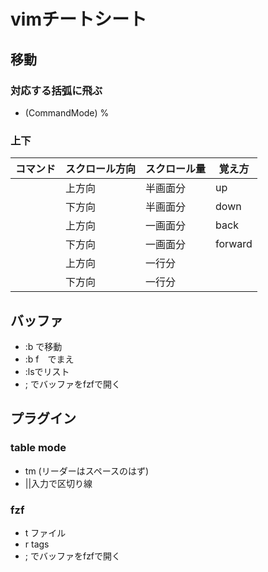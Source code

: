 # vimチートシート

## 移動
### 対応する括弧に飛ぶ
- (CommandMode) %
### 上下

| コマンド | スクロール方向 | スクロール量 | 覚え方  |
|----------|----------------|--------------|---------|
| <C-u>    | 上方向         | 半画面分     | up      |
| <C-d>    | 下方向         | 半画面分     | down    |
| <C-b>    | 上方向         | 一画面分     | back    |
| <C-f>    | 下方向         | 一画面分     | forward |
| <C-e>    | 上方向         | 一行分       |         |
| <C-y>    | 下方向         | 一行分       |         |


## バッファ
- :b <tab>で移動
- :b f　でまえ
- :lsでリスト
- <space> ; でバッファをfzfで開く
## プラグイン
### table mode
- <leader>tm (リーダーはスペースのはず)
- ||入力で区切り線

### fzf
- <space> t ファイル
- <space> r tags
- <space> ; でバッファをfzfで開く
